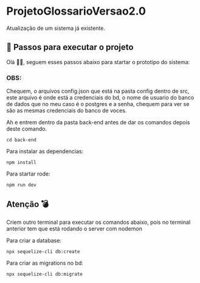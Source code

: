 # ProjetoGlossarioVersao2.0
Atualização de um sistema já existente.

## 🚀 Passos para executar o projeto
Olá 🐱‍🏍, seguem esses passos abaixo para startar o prototipo do sistema: 


### OBS: 
Chequem, o arquivos config.json que está na pasta config dentro de src, este arquivo é onde está a credenciais do bd, o nome de usuario do banco de dados que no meu caso é o postgres e a senha,
chequem para ver se são as mesmas credenciais do banco de voces.


Ah e entrem dentro da pasta back-end antes de dar os comandos depois deste comando.

    cd back-end

Para instalar as dependencias:

    npm install

Para startar rode:

    npm run dev

## Atenção 💣

 Criem outro terminal para executar os comandos abaixo, pois no terminal anterior tem que está rodando o server com nodemon

Para criar a database:

    npx sequelize-cli db:create

Para criar as migrations no bd:

    npx sequelize-cli db:migrate
